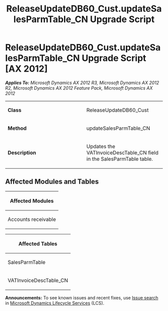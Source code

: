 ﻿---
title: ReleaseUpdateDB60_Cust.updateSalesParmTable_CN Upgrade Script
TOCTitle: ReleaseUpdateDB60_Cust.updateSalesParmTable_CN Upgrade Script
ms:assetid: 8abc0b30-a67a-aeef-dbaf-005e4fe23692
ms:mtpsurl: https://msdn.microsoft.com/en-us/library/JJ736409(v=AX.60)
ms:contentKeyID: 49709599
ms.date: 05/18/2015
mtps_version: v=AX.60
---

# ReleaseUpdateDB60\_Cust.updateSalesParmTable\_CN Upgrade Script [AX 2012]


_**Applies To:** Microsoft Dynamics AX 2012 R3, Microsoft Dynamics AX 2012 R2, Microsoft Dynamics AX 2012 Feature Pack, Microsoft Dynamics AX 2012_

<table>
<colgroup>
<col style="width: 50%" />
<col style="width: 50%" />
</colgroup>
<tbody>
<tr class="odd">
<td><p><strong>Class</strong></p></td>
<td><p>ReleaseUpdateDB60_Cust</p></td>
</tr>
<tr class="even">
<td><p><strong>Method</strong></p></td>
<td><p>updateSalesParmTable_CN</p></td>
</tr>
<tr class="odd">
<td><p><strong>Description</strong></p></td>
<td><p>Updates the VATInvoiceDescTable_CN field in the SalesParmTable table.</p></td>
</tr>
</tbody>
</table>


## Affected Modules and Tables

<table>
<colgroup>
<col style="width: 100%" />
</colgroup>
<thead>
<tr class="header">
<th><p>Affected Modules</p></th>
</tr>
</thead>
<tbody>
<tr class="odd">
<td><p>Accounts receivable</p></td>
</tr>
</tbody>
</table>


<table>
<colgroup>
<col style="width: 100%" />
</colgroup>
<thead>
<tr class="header">
<th><p>Affected Tables</p></th>
</tr>
</thead>
<tbody>
<tr class="odd">
<td><p>SalesParmTable</p></td>
</tr>
<tr class="even">
<td><p>VATInvoiceDescTable_CN</p></td>
</tr>
</tbody>
</table>

  
**Announcements:** To see known issues and recent fixes, use [Issue search](http://go.microsoft.com/fwlink/?linkid=389258) in [Microsoft Dynamics Lifecycle Services](http://go.microsoft.com/fwlink/?linkid=306505) (LCS).

